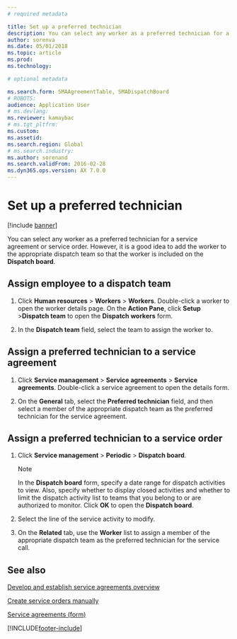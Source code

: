 ```yaml
---
# required metadata

title: Set up a preferred technician   
description: You can select any worker as a preferred technician for a service agreement or service order. 
author: sorenva
ms.date: 05/01/2018
ms.topic: article
ms.prod: 
ms.technology: 

# optional metadata

ms.search.form: SMAAgreementTable, SMADispatchBoard
# ROBOTS: 
audience: Application User
# ms.devlang: 
ms.reviewer: kamaybac
# ms.tgt_pltfrm: 
ms.custom: 
ms.assetid: 
ms.search.region: Global
# ms.search.industry: 
ms.author: sorenand
ms.search.validFrom: 2016-02-28
ms.dyn365.ops.version: AX 7.0.0
---
```



# Set up a preferred technician 

[!include [banner](../includes/banner.md)]


You can select any worker as a preferred technician for a service agreement or service order. However, it is a good idea to add the worker to the appropriate dispatch team so that the worker is included on the **Dispatch board**.

## Assign employee to a dispatch team

1.  Click **Human resources** \> **Workers** \> **Workers**. Double-click a worker to open the worker details page. On the **Action Pane**, click **Setup** \>**Dispatch team** to open the **Dispatch workers** form.

2.  In the **Dispatch team** field, select the team to assign the worker to.

## Assign a preferred technician to a service agreement

1.  Click **Service management** \> **Service agreements** \> **Service agreements**. Double-click a service agreement to open the details form.

2.  On the **General** tab, select the **Preferred technician** field, and then select a member of the appropriate dispatch team as the preferred technician for the service agreement.

## Assign a preferred technician to a service order

1.  Click **Service management** \> **Periodic** \> **Dispatch board**.
    

    > [!NOTE]
    > <P>In the <STRONG>Dispatch board</STRONG> form, specify a date range for dispatch activities to view. Also, specify whether to display closed activities and whether to limit the dispatch activity list to teams that you belong to or are authorized to monitor. Click <STRONG>OK</STRONG> to open the <STRONG>Dispatch board</STRONG>.</P>



2.  Select the line of the service activity to modify.

3.  On the **Related** tab, use the **Worker** list to assign a member of the appropriate dispatch team as the preferred technician for the service call.

## See also

[Develop and establish service agreements overview](service-agreements.md)

[Create service orders manually](create-service-orders-manually.md)

[Service agreements (form)](https://technet.microsoft.com/library/aa617823\(v=ax.60\))
  




[!INCLUDE[footer-include](../../includes/footer-banner.md)]
